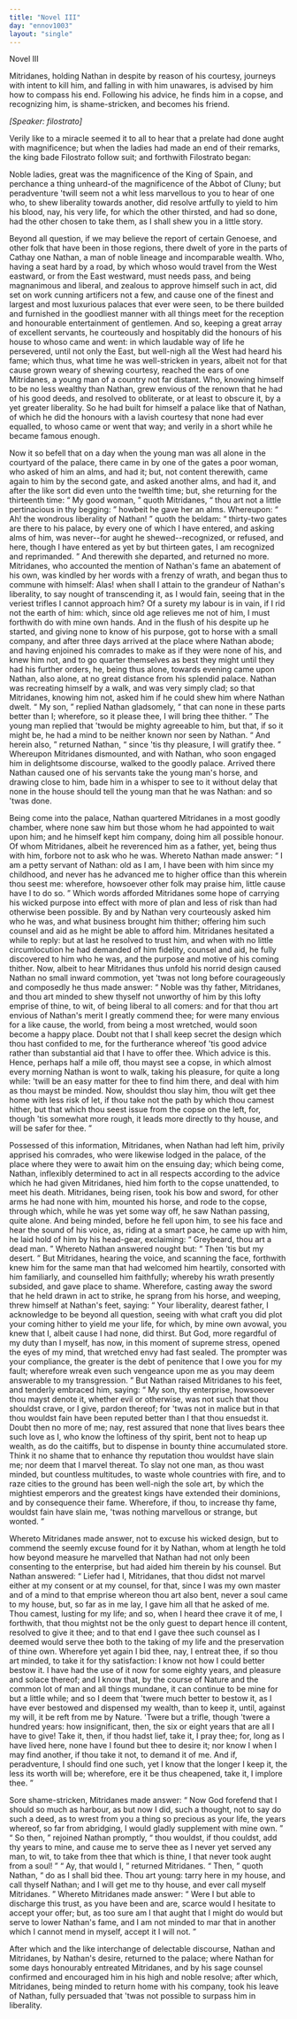 ```yaml
---
title: "Novel III"
day: "ennov1003"
layout: "single"
---
```

<html>
 <head>
 </head>
 <body>
  <div id="nov1003" type="novella" who="filostrato">
   <head>
    Novel III
   </head>
   <argument>
    <p>
     <milestone id="p00030001"/>
     <!--(i)-->
     Mitridanes, holding Nathan in despite by reason of his
 courtesy, journeys with intent to kill him, and falling
 in with him unawares, is advised by him how to
 compass his end. Following his advice, he finds him
 in a copse, and recognizing him, is shame-stricken,
 and becomes his friend.
     <!--(/i)-->
    </p>
   </argument>
   <p>
    <i>
     [Speaker: filostrato]
    </i>
   </p>
   <div3 type="commentary" who="author">
    <p>
     <milestone id="p00030002"/>
     <!--(sc)-->
     Verily
     <!--(/sc)-->
     like to a miracle seemed it to all to hear that a prelate
 had
 done aught with magnificence; but when the ladies had made an end
 of their remarks, the king bade Filostrato follow suit; and forthwith
 Filostrato began:
    </p>
   </div3>
   <div3 type="commentary" who="filostrato">
    <p>
     <milestone id="p00030003"/>
     Noble ladies, great was the magnificence of the
 King of Spain, and perchance a thing unheard-of the magnificence
 of the Abbot of Cluny; but peradventure 'twill seem not a whit less
 marvellous to you to hear of one who, to shew liberality towards
 another, did resolve artfully to yield to him his blood, nay, his very
 life, for which the other thirsted, and had so done, had the other
 chosen to take them, as I shall shew you in a little story.
    </p>
   </div3>
   <p>
    <milestone id="p00030004"/>
    Beyond all question, if we may believe the report of certain
 Genoese, and other folk that have been in those regions, there dwelt
 of yore in the parts of Cathay one Nathan, a man of noble lineage
 and incomparable wealth.
    <milestone id="p00030005"/>
    Who, having a seat hard by a road, by
 which whoso would travel from the West eastward, or from the East
 westward, must needs pass, and being magnanimous and liberal, and
 zealous to approve himself such in act, did set on work cunning
 artificers not a few, and cause one of the finest and largest and most
 luxurious palaces that ever were seen, to be there builded and
 furnished in the goodliest manner with all things meet for the
 reception and honourable entertainment of gentlemen.
    <milestone id="p00030006"/>
    And so,
    <pb n="323"/>
    keeping a great array of excellent servants, he courteously and
 hospitably did the honours of his house to whoso came and went: in
 which laudable way of life he persevered, until not only the East, but
 well-nigh all the West had heard his fame;
    <milestone id="p00030007"/>
    which thus, what time
 he was well-stricken in years, albeit not for that cause grown weary
 of shewing courtesy, reached the ears of one Mitridanes, a young man
 of a country not far distant. Who, knowing himself to be no less
 wealthy than Nathan, grew envious of the renown that he had of his
 good deeds, and resolved to obliterate, or at least to obscure it, by a
 yet greater liberality.
    <milestone id="p00030008"/>
    So he had built for himself a palace like that
 of Nathan, of which he did the honours with a lavish courtesy that
 none had ever equalled, to whoso came or went that way; and verily
 in a short while he became famous enough.
   </p>
   <p>
    <milestone id="p00030009"/>
    Now it so befell that on a day when the young man was all alone
 in the courtyard of the palace, there came in by one of the gates a
 poor woman, who asked of him an alms, and had it; but, not content
 therewith, came again to him by the second gate, and asked another
 alms, and had it, and after the like sort did even unto the twelfth
 time; but, she returning for the thirteenth time:
    <q direct="unspecified">
     My good
 woman,
    </q>
    quoth Mitridanes,
    <q direct="unspecified">
     thou art not a little pertinacious in thy
 begging:
    </q>
    howbeit he gave her an alms.
    <milestone id="p00030010"/>
    Whereupon:
    <q direct="unspecified">
     Ah!
 the wondrous liberality of Nathan!
    </q>
    quoth the beldam:
    <q direct="unspecified">
     thirty-two
 gates are there to his palace, by every one of which I have entered,
 and asking alms of him, was never--for aught he shewed--recognized,
 or refused, and here, though I have entered as yet by but
 thirteen gates, I am recognized and reprimanded.
    </q>
    And therewith
 she departed, and returned no more.
    <milestone id="p00030011"/>
    Mitridanes, who accounted
 the mention of Nathan's fame an abatement of his own, was kindled
 by her words with a frenzy of wrath, and began thus to commune
 with himself: Alas! when shall I attain to the grandeur of
 Nathan's liberality, to say nought of transcending it, as I would fain,
 seeing that in the veriest trifles I cannot approach him? Of a surety
 my labour is in vain, if I rid not the earth of him: which, since old
 age relieves me not of him, I must forthwith do with mine own
 hands.
    <milestone id="p00030012"/>
    And in the flush of his despite up he started, and giving
 none to know of his purpose, got to horse with a small company,
 and after three days arrived at the place where Nathan abode; and
 having enjoined his comrades to make as if they were none of his,
    <pb n="324"/>
    and knew him not, and to go quarter themselves as best they might
 until they had his further orders, he, being thus alone, towards
 evening came upon Nathan, also alone, at no great distance from
 his splendid palace. Nathan was recreating himself by a walk, and
 was very simply clad; so that Mitridanes, knowing him not, asked
 him if he could shew him where Nathan dwelt.
    <milestone id="p00030013"/>
    <q direct="unspecified">
     My son,
    </q>
    replied
 Nathan gladsomely,
    <q direct="unspecified">
     that can none in these parts better than I;
 wherefore, so it please thee, I will bring thee thither.
    </q>
    <milestone id="p00030014"/>
    The young
 man replied that 'twould be mighty agreeable to him, but that, if so
 it might be, he had a mind to be neither known nor seen by Nathan.
    <q direct="unspecified">
     And herein also,
    </q>
    returned Nathan,
    <q direct="unspecified">
     since 'tis thy pleasure, I will
 gratify thee.
    </q>
    <milestone id="p00030015"/>
    Whereupon Mitridanes dismounted, and with Nathan,
 who soon engaged him in delightsome discourse, walked to the
 goodly palace. Arrived there Nathan caused one of his servants
 take the young man's horse, and drawing close to him, bade him
 in a whisper to see to it without delay that none in the house should
 tell the young man that he was Nathan: and so 'twas done.
   </p>
   <p>
    <milestone id="p00030016"/>
    Being come into the palace, Nathan quartered Mitridanes in a
 most goodly chamber, where none saw him but those whom he had
 appointed to wait upon him; and he himself kept him company,
 doing him all possible honour.
    <milestone id="p00030017"/>
    Of whom Mitridanes, albeit he
 reverenced him as a father, yet, being thus with him, forbore not to
 ask who he was. Whereto Nathan made answer:
    <q direct="unspecified">
     I am a petty
 servant of Nathan: old as I am, I have been with him since my
 childhood, and never has he advanced me to higher office than this
 wherein thou seest me: wherefore, howsoever other folk may praise
 him, little cause have I to do so.
    </q>
    <milestone id="p00030018"/>
    Which words afforded Mitridanes
 some hope of carrying his wicked purpose into effect with more of
 plan and less of risk than had otherwise been possible. By and by
 Nathan very courteously asked him who he was, and what business
 brought him thither; offering him such counsel and aid as he might
 be able to afford him.
    <milestone id="p00030019"/>
    Mitridanes hesitated a while to reply: but
 at last he resolved to trust him, and when with no little circumlocution
 he had demanded of him fidelity, counsel and aid, he fully
 discovered to him who he was, and the purpose and motive of his
 coming thither.
    <milestone id="p00030020"/>
    Now, albeit to hear Mitridanes thus unfold his
 norrid design caused Nathan no small inward commotion, yet 'twas
 not long before courageously and composedly he thus made answer:
    <pb n="325"/>
    <q direct="unspecified">
     Noble was thy father, Mitridanes, and thou art minded to shew
 thyself not unworthy of him by this lofty emprise of thine, to wit,
 of being liberal to all comers: and for that thou art envious of
 Nathan's merit I greatly commend thee; for were many envious
 for a like cause, the world, from being a most wretched, would soon
 become a happy place.
     <milestone id="p00030021"/>
     Doubt not that I shall keep secret the
 design which thou hast confided to me, for the furtherance whereof
 'tis good advice rather than substantial aid that I have to offer thee.
 Which advice is this.
     <milestone id="p00030022"/>
     Hence, perhaps half a mile off, thou mayst
 see a copse, in which almost every morning Nathan is wont to walk,
 taking his pleasure, for quite a long while: 'twill be an easy matter
 for thee to find him there, and deal with him as thou mayst be
 minded.
     <milestone id="p00030023"/>
     Now, shouldst thou slay him, thou wilt get thee home with
 less risk of let, if thou take not the path by which thou camest
 hither, but that which thou seest issue from the copse on the left,
 for, though 'tis somewhat more rough, it leads more directly to thy
 house, and will be safer for thee.
    </q>
   </p>
   <p>
    <milestone id="p00030024"/>
    Possessed of this information, Mitridanes, when Nathan had left
 him, privily apprised his comrades, who were likewise lodged in the
 palace, of the place where they were to await him on the ensuing
 day; which being come, Nathan, inflexibly determined to act in all
 respects according to the advice which he had given Mitridanes,
 hied him forth to the copse unattended, to meet his death.
    <milestone id="p00030025"/>
    Mitridanes,
 being risen, took his bow and sword, for other arms he had
 none with him, mounted his horse, and rode to the copse, through
 which, while he was yet some way off, he saw Nathan passing, quite
 alone. And being minded, before he fell upon him, to see his face
 and hear the sound of his voice, as, riding at a smart pace, he came
 up with him, he laid hold of him by his head-gear, exclaiming:
    <q direct="unspecified">
     Greybeard, thou art a dead man.
    </q>
    <milestone id="p00030026"/>
    Whereto Nathan answered
 nought but:
    <q direct="unspecified">
     Then 'tis but my desert.
    </q>
    <milestone id="p00030027"/>
    But Mitridanes, hearing
 the voice, and scanning the face, forthwith knew him for the same
 man that had welcomed him heartily, consorted with him familiarly,
 and counselled him faithfully; whereby his wrath presently subsided,
 and gave place to shame. Wherefore, casting away the sword that
 he held drawn in act to strike, he sprang from his horse, and weeping,
 threw himself at Nathan's feet, saying:
    <milestone id="p00030028"/>
    <q direct="unspecified">
     Your liberality, dearest
 father, I acknowledge to be beyond all question, seeing with what
 craft you did plot your coming hither to yield me your life, for
     <pb n="326"/>
     which, by mine own avowal, you knew that I, albeit cause I had
 none, did thirst. But God, more regardful of my duty than I
 myself, has now, in this moment of supreme stress, opened the eyes
 of my mind, that wretched envy had fast sealed.
     <milestone id="p00030029"/>
     The prompter
 was your compliance, the greater is the debt of penitence that I owe
 you for my fault; wherefore wreak even such vengeance upon me
 as you may deem answerable to my transgression.
    </q>
    <milestone id="p00030030"/>
    But Nathan
 raised Mitridanes to his feet, and tenderly embraced him, saying:
    <q direct="unspecified">
     My son, thy enterprise, howsoever thou mayst denote it, whether
 evil or otherwise, was not such that thou shouldst crave, or I give,
 pardon thereof; for 'twas not in malice but in that thou wouldst
 fain have been reputed better than I that thou ensuedst it.
     <milestone id="p00030031"/>
     Doubt
 then no more of me; nay, rest assured that none that lives bears
 thee such love as I, who know the loftiness of thy spirit, bent not
 to heap up wealth, as do the caitiffs, but to dispense in bounty thine
 accumulated store.
     <milestone id="p00030032"/>
     Think it no shame that to enhance thy reputation
 thou wouldst have slain me; nor deem that I marvel thereat.
 To slay not one man, as thou wast minded, but countless multitudes,
 to waste whole countries with fire, and to raze cities to the ground
 has been well-nigh the sole art, by which the mightiest emperors and
 the greatest kings have extended their dominions, and by consequence
 their fame. Wherefore, if thou, to increase thy fame, wouldst fain
 have slain me, 'twas nothing marvellous or strange, but wonted.
    </q>
   </p>
   <p>
    <milestone id="p00030033"/>
    Whereto Mitridanes made answer, not to excuse his wicked
 design, but to commend the seemly excuse found for it by Nathan,
 whom at length he told how beyond measure he marvelled that
 Nathan had not only been consenting to the enterprise, but had
 aided him therein by his counsel. But Nathan answered:
    <milestone id="p00030034"/>
    <q direct="unspecified">
     Liefer
 had I, Mitridanes, that thou didst not marvel either at my consent
 or at my counsel, for that, since I was my own master and of a mind
 to that emprise whereon thou art also bent, never a soul came to my
 house, but, so far as in me lay, I gave him all that he asked of me.
     <milestone id="p00030035"/>
     Thou camest, lusting for my life; and so, when I heard thee crave
 it of me, I forthwith, that thou mightst not be the only guest to
 depart hence ill content, resolved to give it thee; and to that end I
 gave thee such counsel as I deemed would serve thee both to the
 taking of my life and the preservation of thine own. Wherefore
 yet again I bid thee, nay, I entreat thee, if so thou art minded, to
 take it for thy satisfaction: I know not how I could better bestow
     <pb n="327"/>
     it.
     <milestone id="p00030036"/>
     I have had the use of it now for some eighty years, and
 pleasure and solace thereof; and I know that, by the course of
 Nature and the common lot of man and all things mundane, it can
 continue to be mine for but a little while; and so I deem that 'twere
 much better to bestow it, as I have ever bestowed and dispensed my
 wealth, than to keep it, until, against my will, it be reft from me by
 Nature.
     <milestone id="p00030037"/>
     'Twere but a trifle, though 'twere a hundred years: how
 insignificant, then, the six or eight years that are all I have to give!
 Take it, then, if thou hadst lief, take it, I pray thee; for, long as
 I have lived here, none have I found but thee to desire it; nor know
 I when I may find another, if thou take it not, to demand it of me.
     <milestone id="p00030038"/>
     And if, peradventure, I should find one such, yet I know that the
 longer I keep it, the less its worth will be; wherefore, ere it be thus
 cheapened, take it, I implore thee.
    </q>
   </p>
   <p>
    <milestone id="p00030039"/>
    Sore shame-stricken, Mitridanes made answer:
    <q direct="unspecified">
     Now God
 forefend that I should so much as harbour, as but now I did, such a
 thought, not to say do such a deed, as to wrest from you a thing
 so precious as your life, the years whereof, so far from abridging, I
 would gladly supplement with mine own.
    </q>
    <milestone id="p00030040"/>
    <q direct="unspecified">
     So then,
    </q>
    rejoined
 Nathan promptly,
    <q direct="unspecified">
     thou wouldst, if thou couldst, add thy years to
 mine, and cause me to serve thee as I never yet served any man, to
 wit, to take from thee that which is thine, I that never took aught
	from a soul!
    </q>
    <milestone id="p00030041"/>
    <q direct="unspecified">
     Ay, that would I,
    </q>
    returned Mitridanes.
    <milestone id="p00030042"/>
    <q direct="unspecified">
     Then,
    </q>
    quoth Nathan,
    <q direct="unspecified">
     do as I shall bid thee. Thou art young: tarry
 here in my house, and call thyself Nathan; and I will get me to
 thy house, and ever call myself Mitridanes.
    </q>
    <milestone id="p00030043"/>
    Whereto Mitridanes
 made answer:
    <q direct="unspecified">
     Were I but able to discharge this trust, as you
 have been and are, scarce would I hesitate to accept your offer; but,
 as too sure am I that aught that I might do would but serve to
 lower Nathan's fame, and I am not minded to mar that in another
 which I cannot mend in myself, accept it I will not.
    </q>
   </p>
   <p>
    <milestone id="p00030044"/>
    After which and the like interchange of delectable discourse,
 Nathan and Mitridanes, by Nathan's desire, returned to the palace;
 where Nathan for some days honourably entreated Mitridanes, and
 by his sage counsel confirmed and encouraged him in his high and
 noble resolve; after which, Mitridanes, being minded to return
 home with his company, took his leave of Nathan, fully persuaded
 that 'twas not possible to surpass him in liberality.
   </p>
  </div>
 </body>
</html>